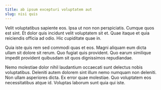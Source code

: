 ```yaml
---
title: ab ipsum excepturi voluptatem aut
slug: nisi quis
---
```


Velit voluptatibus sapiente eos. Ipsa ut non non perspiciatis. Cumque quos est sint. Et dolor quis incidunt velit voluptatem sit et. Quae itaque et quia reiciendis officia ad odio. Hic cupiditate quae in.

Quia iste quis rem sed commodi quas et eos. Magni aliquam eum dicta ullam sit dolore sit rerum. Quo fugiat quis provident. Quo earum similique impedit provident quibusdam sit quos dignissimos repudiandae.

Nemo molestiae dolor nihil laudantium occaecati sunt delectus nobis voluptatibus. Deleniti autem dolorem sint illum nemo numquam non deleniti. Non ullam asperiores dicta. Ex error quae molestiae. Quo voluptatem eos necessitatibus atque id. Voluptas laborum sunt quia qui iste.

